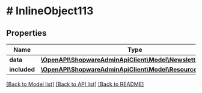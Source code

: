 # # InlineObject113

## Properties

Name | Type | Description | Notes
------------ | ------------- | ------------- | -------------
**data** | [**\OpenAPI\ShopwareAdminApiClient\Model\NewsletterRecipient**](NewsletterRecipient.md) |  | [optional]
**included** | [**\OpenAPI\ShopwareAdminApiClient\Model\Resource[]**](Resource.md) |  | [optional]

[[Back to Model list]](../../README.md#models) [[Back to API list]](../../README.md#endpoints) [[Back to README]](../../README.md)
